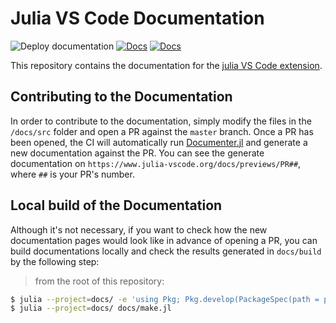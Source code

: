 # Julia VS Code Documentation

![Deploy documentation](https://github.com/julia-vscode/docs/workflows/Deploy%20documentation/badge.svg)
[![Docs](https://img.shields.io/badge/docs-stable-blue.svg)](https://www.julia-vscode.org/docs/stable/)
[![Docs](https://img.shields.io/badge/docs-dev-blue.svg)](https://www.julia-vscode.org/docs/dev/)

This repository contains the documentation for the [julia VS Code extension](https://marketplace.visualstudio.com/items?itemName=julialang.language-julia).


## Contributing to the Documentation

In order to contribute to the documentation, simply modify the files in the `/docs/src` folder and open a PR against the `master` branch.
Once a PR has been opened, the CI will automatically run [Documenter.jl](https://github.com/JuliaDocs/Documenter.jl) and generate a new documentation against the PR.
You can see the generate documentation on `https://www.julia-vscode.org/docs/previews/PR##`, where `##` is your PR's number.


## Local build of the Documentation

Although it's not necessary, if you want to check how the new documentation pages would look like in advance of opening a PR,
you can build documentations locally and check the results generated in `docs/build` by the following step:

> from the root of this repository:

```sh
$ julia --project=docs/ -e 'using Pkg; Pkg.develop(PackageSpec(path = pwd())); Pkg.instantiate()'
$ julia --project=docs/ docs/make.jl
```
